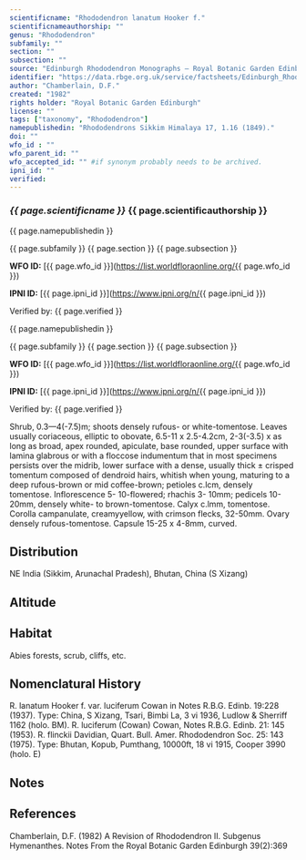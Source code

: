 ```yaml
---
scientificname: "Rhododendron lanatum Hooker f."
scientificnameauthorship: ""
genus: "Rhododendron"
subfamily: ""
section: ""
subsection: ""
source: "Edinburgh Rhododendron Monographs – Royal Botanic Garden Edinburgh"
identifier: "https://data.rbge.org.uk/service/factsheets/Edinburgh_Rhododendron_Monographs.xhtml"
author: "Chamberlain, D.F."
created: "1982"
rights holder: "Royal Botanic Garden Edinburgh"
license: ""
tags: ["taxonomy", "Rhododendron"]
namepublishedin: "Rhododendrons Sikkim Himalaya 17, 1.16 (1849)."
doi: ""
wfo_id : ""
wfo_parent_id: ""
wfo_accepted_id: "" #if synonym probably needs to be archived.                      
ipni_id: ""
verified:
---
```

### _{{ page.scientificname }}_ {{ page.scientificauthorship }}
 {{ page.namepublishedin }}

{{ page.subfamily }} {{ page.section }} {{ page.subsection }}

**WFO ID:** [{{ page.wfo_id }}](https://list.worldfloraonline.org/{{ page.wfo_id }})

**IPNI ID:** [{{ page.ipni_id }}](https://www.ipni.org/n/{{ page.ipni_id }})

Verified by: {{ page.verified }}

 {{ page.namepublishedin }}

{{ page.subfamily }} {{ page.section }} {{ page.subsection }}

**WFO ID:** [{{ page.wfo_id }}](https://list.worldfloraonline.org/{{ page.wfo_id }})

**IPNI ID:** [{{ page.ipni_id }}](https://www.ipni.org/n/{{ page.ipni_id }})

Verified by: {{ page.verified }}



Shrub, 0.3—4(-7.5)m; shoots densely rufous- or white-tomentose. Leaves usually coriaceous, elliptic to obovate, 6.5-11 x 2.5-4.2cm, 2-3(-3.5) x as long as broad, apex rounded, apiculate, base rounded, upper surface with lamina glabrous or with a floccose indumentum that in most specimens persists over the midrib, lower surface with a dense, usually thick ± crisped tomentum composed of dendroid hairs, whitish when young, maturing to a deep rufous-brown or mid coffee-brown; petioles c.lcm, densely tomentose. Inflorescence 5- 10-flowered; rhachis 3- 10mm; pedicels 10-20mm, densely white- to brown-tomentose. Calyx c.lmm, tomentose. Corolla campanulate, creamyyellow, with crimson flecks, 32-50mm. Ovary densely rufous-tomentose. Capsule 15-25 x 4-8mm, curved.

## Distribution
NE India (Sikkim, Arunachal Pradesh), Bhutan, China (S Xizang)

## Altitude


## Habitat
Abies forests, scrub, cliffs, etc.

## Nomenclatural History
R. lanatum Hooker f. var. luciferum Cowan in Notes R.B.G. Edinb. 19:228 (1937). Type: China, S Xizang, Tsari, Bimbi La, 3 vi 1936, Ludlow & Sherriff 1162 (holo. BM). R. luciferum (Cowan) Cowan, Notes R.B.G. Edinb. 21: 145 (1953). R. flinckii Davidian, Quart. Bull. Amer. Rhododendron Soc. 25: 143 (1975). Type: Bhutan, Kopub, Pumthang, 10000ft, 18 vi 1915, Cooper 3990 (holo. E)
                       
## Notes


## References

Chamberlain, D.F. (1982) A Revision of Rhododendron II. Subgenus Hymenanthes. Notes From the Royal Botanic Garden Edinburgh 39(2):369
